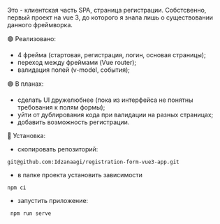 Это - клиентская часть SPA, страница регистрации. Собстсвенно, первый проект на vue 3, до которого я знала лишь о существовании данного фреймворка.

:green_circle: Реализовано:
- 4 фрейма (стартовая, регистрация, логин, основая страницы);
- переход между фреймами (Vue router);
- валидация полей (v-model, события);

:purple_circle: В планах:
- сделать UI дружелюбнее (пока из интерфейса не понятны требования к полям формы);
- уйти от дублирования кода при валидации на разных страницах;
- добавить возможность регистрации.


:large_blue_circle: Установка:
- скопировать репозиторий: 
```
git@github.com:Idzanaagi/registration-form-vue3-app.git
```
- в папке проекта установить зависимости 
```
npm ci
```
- запустить приложениe:
```
 npm run serve
 ```
